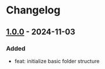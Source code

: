 # Changelog

## [1.0.0] - 2024-11-03

### Added

- feat: initialize basic folder structure

<!-- Links -->

<!-- Versions -->
[1.0.0]: https://github.com/androchentw/UnityBaseTemplate2DURP/releases/tag/v1.0.0

